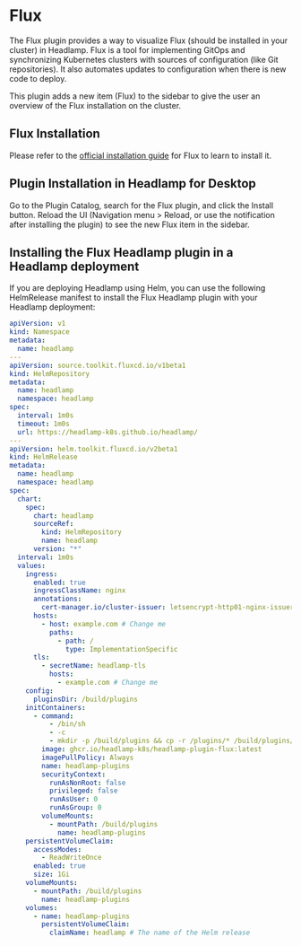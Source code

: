 # Flux

The Flux plugin provides a way to visualize Flux (should be installed in your cluster) in Headlamp. Flux is a tool for implementing GitOps and synchronizing Kubernetes clusters with sources of configuration (like Git repositories). It also automates updates to configuration when there is new code to deploy.

This plugin adds a new item (Flux) to the sidebar to give the user an overview of the Flux installation on the cluster.

## Flux Installation

Please refer to the [official installation guide](https://fluxcd.io/flux/installation/) for Flux to learn to install it.

## Plugin Installation in Headlamp for Desktop

Go to the Plugin Catalog, search for the Flux plugin, and click the Install button. Reload the UI (Navigation menu > Reload, or use the notification after installing the plugin) to see the new Flux item in the sidebar.

## Installing the Flux Headlamp plugin in a Headlamp deployment

If you are deploying Headlamp using Helm, you can use the following HelmRelease manifest to install the Flux Headlamp plugin with your Headlamp deployment:

```yaml
apiVersion: v1
kind: Namespace
metadata:
  name: headlamp
---
apiVersion: source.toolkit.fluxcd.io/v1beta1
kind: HelmRepository
metadata:
  name: headlamp
  namespace: headlamp
spec:
  interval: 1m0s
  timeout: 1m0s
  url: https://headlamp-k8s.github.io/headlamp/
---
apiVersion: helm.toolkit.fluxcd.io/v2beta1
kind: HelmRelease
metadata:
  name: headlamp
  namespace: headlamp
spec:
  chart:
    spec:
      chart: headlamp
      sourceRef:
        kind: HelmRepository
        name: headlamp
      version: "*"
  interval: 1m0s
  values:
    ingress:
      enabled: true
      ingressClassName: nginx
      annotations:
        cert-manager.io/cluster-issuer: letsencrypt-http01-nginx-issuer
      hosts:
        - host: example.com # Change me
          paths:
            - path: /
              type: ImplementationSpecific
      tls:
        - secretName: headlamp-tls
          hosts:
            - example.com # Change me
    config:
      pluginsDir: /build/plugins
    initContainers:
      - command:
          - /bin/sh
          - -c
          - mkdir -p /build/plugins && cp -r /plugins/* /build/plugins/ && chown -R 100:101 /build
        image: ghcr.io/headlamp-k8s/headlamp-plugin-flux:latest
        imagePullPolicy: Always
        name: headlamp-plugins
        securityContext:
          runAsNonRoot: false
          privileged: false
          runAsUser: 0
          runAsGroup: 0
        volumeMounts:
          - mountPath: /build/plugins
            name: headlamp-plugins
    persistentVolumeClaim:
      accessModes:
        - ReadWriteOnce
      enabled: true
      size: 1Gi
    volumeMounts:
      - mountPath: /build/plugins
        name: headlamp-plugins
    volumes:
      - name: headlamp-plugins
        persistentVolumeClaim:
          claimName: headlamp # The name of the Helm release
```
